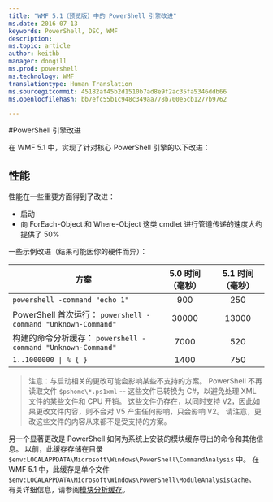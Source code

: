 ```yaml
---
title: "WMF 5.1（预览版）中的 PowerShell 引擎改进"
ms.date: 2016-07-13
keywords: PowerShell, DSC, WMF
description: 
ms.topic: article
author: keithb
manager: dongill
ms.prod: powershell
ms.technology: WMF
translationtype: Human Translation
ms.sourcegitcommit: 45182af45b2d1510b7ad8e9f2ac35fa5346ddb66
ms.openlocfilehash: bb7efc55b1c948c349aa778b700e5cb1277b9762

---
```


#PowerShell 引擎改进

在 WMF 5.1 中，实现了针对核心 PowerShell 引擎的以下改进：


## 性能 ##

性能在一些重要方面得到了改进：

- 启动
- 向 ForEach-Object 和 Where-Object 这类 cmdlet 进行管道传递的速度大约提供了 50% 

一些示例改进（结果可能因你的硬件而异）： 

| 方案 | 5.0 时间（毫秒） | 5.1 时间（毫秒） |
| -------- | :---------------: | :---------------: |
| `powershell -command "echo 1"` | 900 | 250 |
| PowerShell 首次运行： `powershell -command "Unknown-Command"` | 30000 | 13000 |
| 构建的命令分析缓存： `powershell -command "Unknown-Command"` | 7000 | 520 |
| <code>1..1000000 &#124; % { }</code> | 1400 | 750 |
  
> 注意：与启动相关的更改可能会影响某些不支持的方案。 
> PowerShell 不再读取文件 `$pshome\*.ps1xml` -- 这些文件已转换为 C#，以避免处理 XML 文件的某些文件和 CPU 开销。 
这些文件仍存在，以同时支持 V2，因此如果更改文件内容，则不会对 V5 产生任何影响，只会影响 V2。 
请注意，更改这些文件的内容从来都不是受支持的方案。

另一个显著更改是 PowerShell 如何为系统上安装的模块缓存导出的命令和其他信息。 以前，此缓存存储在目录 `$env:LOCALAPPDATA\Microsoft\Windows\PowerShell\CommandAnalysis` 中。 在 WMF 5.1 中，此缓存是单个文件 `$env:LOCALAPPDATA\Microsoft\Windows\PowerShell\ModuleAnalysisCache`。
有关详细信息，请参阅[模块分析缓存](scenarios-features.md#module-analysis-cache)。



<!--HONumber=Aug16_HO3-->


